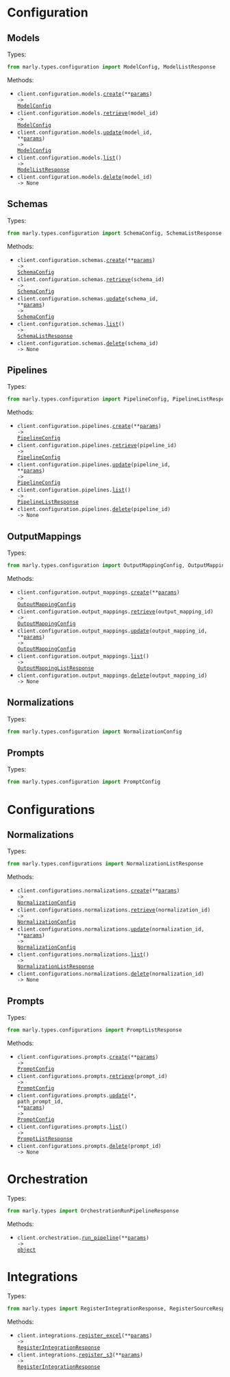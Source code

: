 # Configuration

## Models

Types:

```python
from marly.types.configuration import ModelConfig, ModelListResponse
```

Methods:

- <code title="post /configuration/models">client.configuration.models.<a href="./src/marly/resources/configuration/models.py">create</a>(\*\*<a href="src/marly/types/configuration/model_create_params.py">params</a>) -> <a href="./src/marly/types/configuration/model_config.py">ModelConfig</a></code>
- <code title="get /configuration/models/{model_id}">client.configuration.models.<a href="./src/marly/resources/configuration/models.py">retrieve</a>(model_id) -> <a href="./src/marly/types/configuration/model_config.py">ModelConfig</a></code>
- <code title="put /configuration/models/{model_id}">client.configuration.models.<a href="./src/marly/resources/configuration/models.py">update</a>(model_id, \*\*<a href="src/marly/types/configuration/model_update_params.py">params</a>) -> <a href="./src/marly/types/configuration/model_config.py">ModelConfig</a></code>
- <code title="get /configuration/models">client.configuration.models.<a href="./src/marly/resources/configuration/models.py">list</a>() -> <a href="./src/marly/types/configuration/model_list_response.py">ModelListResponse</a></code>
- <code title="delete /configuration/models/{model_id}">client.configuration.models.<a href="./src/marly/resources/configuration/models.py">delete</a>(model_id) -> None</code>

## Schemas

Types:

```python
from marly.types.configuration import SchemaConfig, SchemaListResponse
```

Methods:

- <code title="post /configuration/schemas">client.configuration.schemas.<a href="./src/marly/resources/configuration/schemas.py">create</a>(\*\*<a href="src/marly/types/configuration/schema_create_params.py">params</a>) -> <a href="./src/marly/types/configuration/schema_config.py">SchemaConfig</a></code>
- <code title="get /configuration/schemas/{schema_id}">client.configuration.schemas.<a href="./src/marly/resources/configuration/schemas.py">retrieve</a>(schema_id) -> <a href="./src/marly/types/configuration/schema_config.py">SchemaConfig</a></code>
- <code title="put /configuration/schemas/{schema_id}">client.configuration.schemas.<a href="./src/marly/resources/configuration/schemas.py">update</a>(schema_id, \*\*<a href="src/marly/types/configuration/schema_update_params.py">params</a>) -> <a href="./src/marly/types/configuration/schema_config.py">SchemaConfig</a></code>
- <code title="get /configuration/schemas">client.configuration.schemas.<a href="./src/marly/resources/configuration/schemas.py">list</a>() -> <a href="./src/marly/types/configuration/schema_list_response.py">SchemaListResponse</a></code>
- <code title="delete /configuration/schemas/{schema_id}">client.configuration.schemas.<a href="./src/marly/resources/configuration/schemas.py">delete</a>(schema_id) -> None</code>

## Pipelines

Types:

```python
from marly.types.configuration import PipelineConfig, PipelineListResponse
```

Methods:

- <code title="post /configuration/pipelines">client.configuration.pipelines.<a href="./src/marly/resources/configuration/pipelines.py">create</a>(\*\*<a href="src/marly/types/configuration/pipeline_create_params.py">params</a>) -> <a href="./src/marly/types/configuration/pipeline_config.py">PipelineConfig</a></code>
- <code title="get /configuration/pipelines/{pipeline_id}">client.configuration.pipelines.<a href="./src/marly/resources/configuration/pipelines.py">retrieve</a>(pipeline_id) -> <a href="./src/marly/types/configuration/pipeline_config.py">PipelineConfig</a></code>
- <code title="put /configuration/pipelines/{pipeline_id}">client.configuration.pipelines.<a href="./src/marly/resources/configuration/pipelines.py">update</a>(pipeline_id, \*\*<a href="src/marly/types/configuration/pipeline_update_params.py">params</a>) -> <a href="./src/marly/types/configuration/pipeline_config.py">PipelineConfig</a></code>
- <code title="get /configuration/pipelines">client.configuration.pipelines.<a href="./src/marly/resources/configuration/pipelines.py">list</a>() -> <a href="./src/marly/types/configuration/pipeline_list_response.py">PipelineListResponse</a></code>
- <code title="delete /configuration/pipelines/{pipeline_id}">client.configuration.pipelines.<a href="./src/marly/resources/configuration/pipelines.py">delete</a>(pipeline_id) -> None</code>

## OutputMappings

Types:

```python
from marly.types.configuration import OutputMappingConfig, OutputMappingListResponse
```

Methods:

- <code title="post /configuration/output-mappings">client.configuration.output_mappings.<a href="./src/marly/resources/configuration/output_mappings.py">create</a>(\*\*<a href="src/marly/types/configuration/output_mapping_create_params.py">params</a>) -> <a href="./src/marly/types/configuration/output_mapping_config.py">OutputMappingConfig</a></code>
- <code title="get /configuration/output-mappings/{output_mapping_id}">client.configuration.output_mappings.<a href="./src/marly/resources/configuration/output_mappings.py">retrieve</a>(output_mapping_id) -> <a href="./src/marly/types/configuration/output_mapping_config.py">OutputMappingConfig</a></code>
- <code title="put /configuration/output-mappings/{output_mapping_id}">client.configuration.output_mappings.<a href="./src/marly/resources/configuration/output_mappings.py">update</a>(output_mapping_id, \*\*<a href="src/marly/types/configuration/output_mapping_update_params.py">params</a>) -> <a href="./src/marly/types/configuration/output_mapping_config.py">OutputMappingConfig</a></code>
- <code title="get /configuration/output-mappings">client.configuration.output_mappings.<a href="./src/marly/resources/configuration/output_mappings.py">list</a>() -> <a href="./src/marly/types/configuration/output_mapping_list_response.py">OutputMappingListResponse</a></code>
- <code title="delete /configuration/output-mappings/{output_mapping_id}">client.configuration.output_mappings.<a href="./src/marly/resources/configuration/output_mappings.py">delete</a>(output_mapping_id) -> None</code>

## Normalizations

Types:

```python
from marly.types.configuration import NormalizationConfig
```

## Prompts

Types:

```python
from marly.types.configuration import PromptConfig
```

# Configurations

## Normalizations

Types:

```python
from marly.types.configurations import NormalizationListResponse
```

Methods:

- <code title="post /configuration/normalizations">client.configurations.normalizations.<a href="./src/marly/resources/configurations/normalizations.py">create</a>(\*\*<a href="src/marly/types/configurations/normalization_create_params.py">params</a>) -> <a href="./src/marly/types/configuration/normalization_config.py">NormalizationConfig</a></code>
- <code title="get /configuration/normalizations/{normalization_id}">client.configurations.normalizations.<a href="./src/marly/resources/configurations/normalizations.py">retrieve</a>(normalization_id) -> <a href="./src/marly/types/configuration/normalization_config.py">NormalizationConfig</a></code>
- <code title="put /configuration/normalizations/{normalization_id}">client.configurations.normalizations.<a href="./src/marly/resources/configurations/normalizations.py">update</a>(normalization_id, \*\*<a href="src/marly/types/configurations/normalization_update_params.py">params</a>) -> <a href="./src/marly/types/configuration/normalization_config.py">NormalizationConfig</a></code>
- <code title="get /configuration/normalizations">client.configurations.normalizations.<a href="./src/marly/resources/configurations/normalizations.py">list</a>() -> <a href="./src/marly/types/configurations/normalization_list_response.py">NormalizationListResponse</a></code>
- <code title="delete /configuration/normalizations/{normalization_id}">client.configurations.normalizations.<a href="./src/marly/resources/configurations/normalizations.py">delete</a>(normalization_id) -> None</code>

## Prompts

Types:

```python
from marly.types.configurations import PromptListResponse
```

Methods:

- <code title="post /configuration/prompts">client.configurations.prompts.<a href="./src/marly/resources/configurations/prompts.py">create</a>(\*\*<a href="src/marly/types/configurations/prompt_create_params.py">params</a>) -> <a href="./src/marly/types/configuration/prompt_config.py">PromptConfig</a></code>
- <code title="get /configuration/prompts/{prompt_id}">client.configurations.prompts.<a href="./src/marly/resources/configurations/prompts.py">retrieve</a>(prompt_id) -> <a href="./src/marly/types/configuration/prompt_config.py">PromptConfig</a></code>
- <code title="put /configuration/prompts/{prompt_id}">client.configurations.prompts.<a href="./src/marly/resources/configurations/prompts.py">update</a>(\*, path_prompt_id, \*\*<a href="src/marly/types/configurations/prompt_update_params.py">params</a>) -> <a href="./src/marly/types/configuration/prompt_config.py">PromptConfig</a></code>
- <code title="get /configuration/prompts">client.configurations.prompts.<a href="./src/marly/resources/configurations/prompts.py">list</a>() -> <a href="./src/marly/types/configurations/prompt_list_response.py">PromptListResponse</a></code>
- <code title="delete /configuration/prompts/{prompt_id}">client.configurations.prompts.<a href="./src/marly/resources/configurations/prompts.py">delete</a>(prompt_id) -> None</code>

# Orchestration

Types:

```python
from marly.types import OrchestrationRunPipelineResponse
```

Methods:

- <code title="post /orchestration/run-pipeline">client.orchestration.<a href="./src/marly/resources/orchestration.py">run_pipeline</a>(\*\*<a href="src/marly/types/orchestration_run_pipeline_params.py">params</a>) -> <a href="./src/marly/types/orchestration_run_pipeline_response.py">object</a></code>

# Integrations

Types:

```python
from marly.types import RegisterIntegrationResponse, RegisterSourceResponse
```

Methods:

- <code title="post /integrations/register_excel">client.integrations.<a href="./src/marly/resources/integrations.py">register_excel</a>(\*\*<a href="src/marly/types/integration_register_excel_params.py">params</a>) -> <a href="./src/marly/types/register_integration_response.py">RegisterIntegrationResponse</a></code>
- <code title="post /integrations/register_s3">client.integrations.<a href="./src/marly/resources/integrations.py">register_s3</a>(\*\*<a href="src/marly/types/integration_register_s3_params.py">params</a>) -> <a href="./src/marly/types/register_integration_response.py">RegisterIntegrationResponse</a></code>
